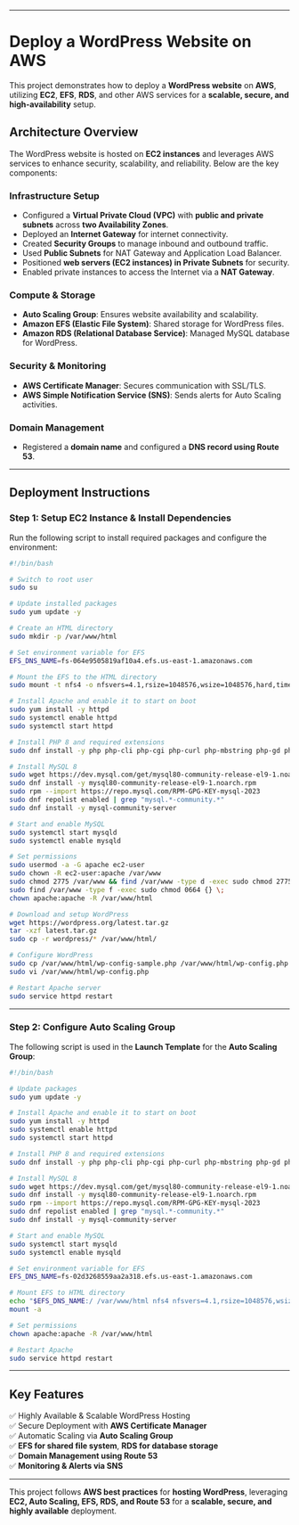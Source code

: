 

---

# **Deploy a WordPress Website on AWS**  

This project demonstrates how to deploy a **WordPress website** on **AWS**, utilizing **EC2**, **EFS**, **RDS**, and other AWS services for a **scalable, secure, and high-availability** setup.

## **Architecture Overview**  

The WordPress website is hosted on **EC2 instances** and leverages AWS services to enhance security, scalability, and reliability. Below are the key components:

### **Infrastructure Setup**  
- Configured a **Virtual Private Cloud (VPC)** with **public and private subnets** across **two Availability Zones**.  
- Deployed an **Internet Gateway** for internet connectivity.  
- Created **Security Groups** to manage inbound and outbound traffic.  
- Used **Public Subnets** for NAT Gateway and Application Load Balancer.  
- Positioned **web servers (EC2 instances) in Private Subnets** for security.  
- Enabled private instances to access the Internet via a **NAT Gateway**.  

### **Compute & Storage**  
- **Auto Scaling Group**: Ensures website availability and scalability.  
- **Amazon EFS (Elastic File System)**: Shared storage for WordPress files.  
- **Amazon RDS (Relational Database Service)**: Managed MySQL database for WordPress.  

### **Security & Monitoring**  
- **AWS Certificate Manager**: Secures communication with SSL/TLS.  
- **AWS Simple Notification Service (SNS)**: Sends alerts for Auto Scaling activities.  

### **Domain Management**  
- Registered a **domain name** and configured a **DNS record using Route 53**.  

---

## **Deployment Instructions**  

### **Step 1: Setup EC2 Instance & Install Dependencies**  
Run the following script to install required packages and configure the environment:

```bash
#!/bin/bash

# Switch to root user
sudo su

# Update installed packages
sudo yum update -y

# Create an HTML directory
sudo mkdir -p /var/www/html

# Set environment variable for EFS
EFS_DNS_NAME=fs-064e9505819af10a4.efs.us-east-1.amazonaws.com

# Mount the EFS to the HTML directory
sudo mount -t nfs4 -o nfsvers=4.1,rsize=1048576,wsize=1048576,hard,timeo=600,retrans=2,noresvport "$EFS_DNS_NAME":/ /var/www/html

# Install Apache and enable it to start on boot
sudo yum install -y httpd
sudo systemctl enable httpd
sudo systemctl start httpd

# Install PHP 8 and required extensions
sudo dnf install -y php php-cli php-cgi php-curl php-mbstring php-gd php-mysqlnd php-gettext php-json php-xml php-fpm php-intl php-zip php-bcmath php-ctype php-fileinfo php-openssl php-pdo php-tokenizer

# Install MySQL 8
sudo wget https://dev.mysql.com/get/mysql80-community-release-el9-1.noarch.rpm
sudo dnf install -y mysql80-community-release-el9-1.noarch.rpm
sudo rpm --import https://repo.mysql.com/RPM-GPG-KEY-mysql-2023
sudo dnf repolist enabled | grep "mysql.*-community.*"
sudo dnf install -y mysql-community-server

# Start and enable MySQL
sudo systemctl start mysqld
sudo systemctl enable mysqld

# Set permissions
sudo usermod -a -G apache ec2-user
sudo chown -R ec2-user:apache /var/www
sudo chmod 2775 /var/www && find /var/www -type d -exec sudo chmod 2775 {} \;
sudo find /var/www -type f -exec sudo chmod 0664 {} \;
chown apache:apache -R /var/www/html

# Download and setup WordPress
wget https://wordpress.org/latest.tar.gz
tar -xzf latest.tar.gz
sudo cp -r wordpress/* /var/www/html/

# Configure WordPress
sudo cp /var/www/html/wp-config-sample.php /var/www/html/wp-config.php
sudo vi /var/www/html/wp-config.php

# Restart Apache server
sudo service httpd restart
```

---

### **Step 2: Configure Auto Scaling Group**  
The following script is used in the **Launch Template** for the **Auto Scaling Group**:

```bash
#!/bin/bash

# Update packages
sudo yum update -y

# Install Apache and enable it to start on boot
sudo yum install -y httpd
sudo systemctl enable httpd
sudo systemctl start httpd

# Install PHP 8 and required extensions
sudo dnf install -y php php-cli php-cgi php-curl php-mbstring php-gd php-mysqlnd php-gettext php-json php-xml php-fpm php-intl php-zip php-bcmath php-ctype php-fileinfo php-openssl php-pdo php-tokenizer

# Install MySQL 8
sudo wget https://dev.mysql.com/get/mysql80-community-release-el9-1.noarch.rpm
sudo dnf install -y mysql80-community-release-el9-1.noarch.rpm
sudo rpm --import https://repo.mysql.com/RPM-GPG-KEY-mysql-2023
sudo dnf repolist enabled | grep "mysql.*-community.*"
sudo dnf install -y mysql-community-server

# Start and enable MySQL
sudo systemctl start mysqld
sudo systemctl enable mysqld

# Set environment variable for EFS
EFS_DNS_NAME=fs-02d3268559aa2a318.efs.us-east-1.amazonaws.com

# Mount EFS to HTML directory
echo "$EFS_DNS_NAME:/ /var/www/html nfs4 nfsvers=4.1,rsize=1048576,wsize=1048576,hard,timeo=600,retrans=2 0 0" >> /etc/fstab
mount -a

# Set permissions
chown apache:apache -R /var/www/html

# Restart Apache
sudo service httpd restart
```

---

## **Key Features**  
✅ Highly Available & Scalable WordPress Hosting  
✅ Secure Deployment with **AWS Certificate Manager**  
✅ Automatic Scaling via **Auto Scaling Group**  
✅ **EFS for shared file system**, **RDS for database storage**  
✅ **Domain Management using Route 53**  
✅ **Monitoring & Alerts via SNS**  

---

This project follows **AWS best practices** for **hosting WordPress**, leveraging **EC2, Auto Scaling, EFS, RDS, and Route 53** for a **scalable, secure, and highly available** deployment.
